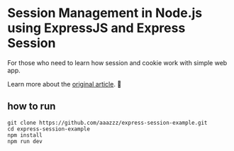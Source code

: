 # Session Management in Node.js using ExpressJS and Express Session

For those who need to learn how session and cookie work with simple web app.

Learn more about the [original article](https://www.section.io/engineering-education/session-management-in-nodejs-using-expressjs-and-express-session/). 🙇

## how to run
```
git clone https://github.com/aaazzz/express-session-example.git
cd express-session-example
npm install
npm run dev
```

